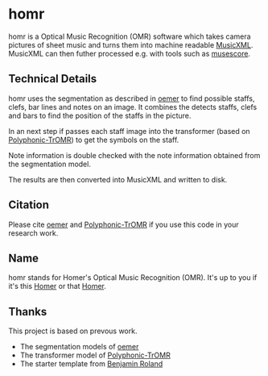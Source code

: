 # homr

homr is a Optical Music Recognition (OMR) software which takes camera pictures of sheet music and turns them into machine readable [MusicXML](https://www.w3.org/2021/06/musicxml40/). MusicXML can then futher processed e.g. with tools such as [musescore](https://musescore.com/).

## Technical Details

homr uses the segmentation as described in [oemer](https://github.com/BreezeWhite/oemer) to find possible staffs, clefs, bar lines and notes on an image. It combines the detects staffs, clefs and bars to find the position of the staffs in the picture.

In an next step if passes each staff image into the transformer (based on [Polyphonic-TrOMR](https://github.com/NetEase/Polyphonic-TrOMR/tree/master/tromr/model)) to get the symbols on the staff.

Note information is double checked with the note information obtained from the segmentation model.

The results are then converted into MusicXML and written to disk.

## Citation

Please cite [oemer](https://github.com/BreezeWhite/oemer) and [Polyphonic-TrOMR](https://github.com/NetEase/Polyphonic-TrOMR/tree/master/tromr/model) if you use this code in your research work.

## Name

homr stands for Homer's Optical Music Recognition (OMR). It's up to you if it's this [Homer](https://en.wikipedia.org/wiki/Homer) or that [Homer](https://en.wikipedia.org/wiki/The_Simpsons).

## Thanks

This project is based on prevous work.

- The segmentation models of [oemer](https://github.com/BreezeWhite/oemer)
- The transformer model of [Polyphonic-TrOMR](https://github.com/NetEase/Polyphonic-TrOMR/tree/master/tromr/model)
- The starter template from [Benjamin Roland](https://github.com/Parici75/python-poetry-bootstrap)
